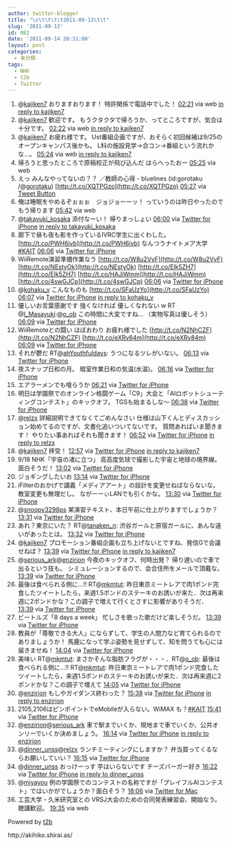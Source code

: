 ```yaml
---
author: twitter-blogger
title: "\n\t\t\t\t2011-09-13\t\t"
slug: '2011-09-13'
id: 982
date: '2011-09-14 20:31:00'
layout: post
categories:
  - 未分類
tags:
  - NHK
  - t2b
  - Twitter
---
```


<div xmlns:georss="http://www.georss.org/georss">

1.  <span><span>@[kajiken7](http://twitter.com/kajiken7 "kajiken7") おりますおります！ 特許関係で電話中でした！</span> <span>[<span>02:21</span>](http://twitter.com/o_ob/status/113603160836292608) <span>via web</span> [in reply to kajiken7](http://twitter.com/kajiken7/status/113588602050576384)</span></span>
2.  <span><span>@[kajiken7](http://twitter.com/kajiken7 "kajiken7") 歓迎です。 もうクタクタで帰ろうか、ってところですが、気合は十分です。</span> <span>[<span>02:22</span>](http://twitter.com/o_ob/status/113603537220542464) <span>via web</span> [in reply to kajiken7](http://twitter.com/kajiken7/status/113603361118498816)</span></span>
3.  <span><span>@[kajiken7](http://twitter.com/kajiken7 "kajiken7") お疲れ様です。 Ust番組企画ですが、おそらく初回候補は9/25のオープンキャンパス後かも。 L科の施設見学→合コン→番組という流れかな…。</span> <span>[<span>05:24</span>](http://twitter.com/o_ob/status/113649317478277120) <span>via web</span> [in reply to kajiken7](http://twitter.com/kajiken7/status/113638820360105985)</span></span>
4.  <span><span>帰ろうと思ったところで原稿校正が飛び込んだ はらへったおー</span> <span>[<span>05:25</span>](http://twitter.com/o_ob/status/113649459157671936) <span>via web</span></span></span>
5.  <span><span>えっ みんなやってないの？？ ／教師の心得 - bluelines (id:gorotaku /@[gorotaku](http://twitter.com/gorotaku "gorotaku")) [http://t.co/XQTPGzo](http://t.co/XQTPGzo)</span> <span>[<span>05:27</span>](http://twitter.com/o_ob/status/113650052366475266) <span>via [Tweet Button](http://twitter.com/tweetbutton)</span></span></span>
6.  <span><span>俺は睡眠をやめるぞぉぉぉ　ジョジョーーッ！ っていうのは昨日やったのでもう帰ります</span> <span>[<span>05:42</span>](http://twitter.com/o_ob/status/113653668246597632) <span>via web</span></span></span>
7.  <span><span>@[takayuki_kosaka](http://twitter.com/takayuki_kosaka "takayuki_kosaka") 添付なーい！ 帰りまっしょい</span> <span>[<span>06:00</span>](http://twitter.com/o_ob/status/113658286166904832) <span>via [Twitter for iPhone](http://twitter.com/#!/download/iphone)</span> [in reply to takayuki_kosaka](http://twitter.com/takayuki_kosaka/status/113544992403890176)</span></span>
8.  <span><span>廊下で昼も夜も影を作っているIVRC学生に出くわした。 [http://t.co/PWH6ivb](http://t.co/PWH6ivb) なんつうナイトメア大学[#KAIT](http://twitter.com/search?q=%23KAIT "#KAIT")</span> <span>[<span>06:06</span>](http://twitter.com/o_ob/status/113659779783733248) <span>via [Twitter for iPhone](http://twitter.com/#!/download/iphone)</span></span></span>
9.  <span><span>WiiRemote演習準備作業なう [http://t.co/W8u2VyF](http://t.co/W8u2VyF) [http://t.co/NEstyOk](http://t.co/NEstyOk) [http://t.co/Elk5ZH7](http://t.co/Elk5ZH7) [http://t.co/HAJiWmm](http://t.co/HAJiWmm) [http://t.co/4swGJCp](http://t.co/4swGJCp)</span> <span>[<span>06:06</span>](http://twitter.com/o_ob/status/113659949694980096) <span>via [Twitter for iPhone](http://twitter.com/#!/download/iphone)</span></span></span>
10.  <span><span>@[kohaku_v](http://twitter.com/kohaku_v "kohaku_v") こんなものも [http://t.co/SFaUzYo](http://t.co/SFaUzYo)</span> <span>[<span>06:07</span>](http://twitter.com/o_ob/status/113660008922755073) <span>via [Twitter for iPhone](http://twitter.com/#!/download/iphone)</span> [in reply to kohaku_v](http://twitter.com/kohaku_v/status/113572682645245952)</span></span>
11.  <span><span>優しいお言葉感謝です 強くなければ 優しくなれない w RT @[I_Masayuki](http://twitter.com/I_Masayuki "I_Masayuki"):@[o_ob](http://twitter.com/o_ob "o_ob") この時間に大変ですね… （実物写真は優しそう）</span> <span>[<span>06:09</span>](http://twitter.com/o_ob/status/113660471126667264) <span>via [Twitter for iPhone](http://twitter.com/#!/download/iphone)</span></span></span>
12.  <span><span>WiiRemoteとの闘い ほぼおわり お疲れ様でした [http://t.co/N2NhCZF](http://t.co/N2NhCZF) [http://t.co/eXRv84m](http://t.co/eXRv84m)</span> <span>[<span>06:09</span>](http://twitter.com/o_ob/status/113660520124522496) <span>via [Twitter for iPhone](http://twitter.com/#!/download/iphone)</span></span></span>
13.  <span><span>それが鬱だ RT@[ahYouthfuldays](http://twitter.com/ahYouthfuldays "ahYouthfuldays"): うつになるツレがいない。</span> <span>[<span>06:13</span>](http://twitter.com/o_ob/status/113661485951098880) <span>via [Twitter for iPhone](http://twitter.com/#!/download/iphone)</span></span></span>
14.  <span><span>夜スナップ日和の月。 暗室作業日和の気温(水温)。</span> <span>[<span>06:16</span>](http://twitter.com/o_ob/status/113662413861158912) <span>via [Twitter for iPhone](http://twitter.com/#!/download/iphone)</span></span></span>
15.  <span><span>エアラーメンでも喰らうか</span> <span>[<span>06:21</span>](http://twitter.com/o_ob/status/113663701990637569) <span>via [Twitter for iPhone](http://twitter.com/#!/download/iphone)</span></span></span>
16.  <span><span>明日は学園祭でのオンライン格闘ゲーム「C9」大会と「AIロボットシューティングコンテスト」のキックオフ。 TGSも始まるしな〜</span> <span>[<span>06:38</span>](http://twitter.com/o_ob/status/113667969942429697) <span>via [Twitter for iPhone](http://twitter.com/#!/download/iphone)</span></span></span>
17.  <span><span>@[relzx](http://twitter.com/relzx "relzx") 詳細説明できてなくてごめんなさい 仕様は山下くんとディスカッション始めてるのですが、文書化追いついてないです。 質問あればいま聞きます！ やりたい事あればそれも聞きます！</span> <span>[<span>06:52</span>](http://twitter.com/o_ob/status/113671371510386688) <span>via [Twitter for iPhone](http://twitter.com/#!/download/iphone)</span> [in reply to relzx](http://twitter.com/relzx/status/113668405785149440)</span></span>
18.  <span><span>@[kajiken7](http://twitter.com/kajiken7 "kajiken7") 拝受！</span> <span>[<span>12:57</span>](http://twitter.com/o_ob/status/113763308984741889) <span>via [Twitter for iPhone](http://twitter.com/#!/download/iphone)</span> [in reply to kajiken7](http://twitter.com/kajiken7/status/113759751900364800)</span></span>
19.  <span><span>9/18 NHK「宇宙の渚に立つ」 高高度気球で撮影した宇宙と地球の境界線。 面白そうだ！</span> <span>[<span>13:02</span>](http://twitter.com/o_ob/status/113764401584156672) <span>via [Twitter for iPhone](http://twitter.com/#!/download/iphone)</span></span></span>
20.  <span><span>ジョギングしたいお</span> <span>[<span>13:14</span>](http://twitter.com/o_ob/status/113767460511039488) <span>via [Twitter for iPhone](http://twitter.com/#!/download/iphone)</span></span></span>
21.  <span><span>iFilterのおかげで講義「メディアアート」の設計を変更せねばならないな。教室変更も無理だし。 ながーーぃLANでも引くかな。</span> <span>[<span>13:30</span>](http://twitter.com/o_ob/status/113771550657871872) <span>via [Twitter for iPhone](http://twitter.com/#!/download/iphone)</span></span></span>
22.  <span><span>@[snoopy3298ps](http://twitter.com/snoopy3298ps "snoopy3298ps") 某演習テキスト、本日午前に仕上がりますでしょうか？</span> <span>[<span>13:31</span>](http://twitter.com/o_ob/status/113771740416581632) <span>via [Twitter for iPhone](http://twitter.com/#!/download/iphone)</span></span></span>
23.  <span><span>あれ？東京にいた？ RT@[tanaken_n](http://twitter.com/tanaken_n "tanaken_n"): 渋谷ガールと原宿ガールに、あんな違いがあったとは。</span> <span>[<span>13:32</span>](http://twitter.com/o_ob/status/113772004968108032) <span>via [Twitter for iPhone](http://twitter.com/#!/download/iphone)</span></span></span>
24.  <span><span>@[kajiken7](http://twitter.com/kajiken7 "kajiken7") プロモーション番組企画も立ち上げないとですね、発信Gで会議せねば？</span> <span>[<span>13:39</span>](http://twitter.com/o_ob/status/113773744102719489) <span>via [Twitter for iPhone](http://twitter.com/#!/download/iphone)</span> [in reply to kajiken7](http://twitter.com/kajiken7/status/113771410924638209)</span></span>
25.  <span><span>@[serious_ark](http://twitter.com/serious_ark "serious_ark")@[enzirion](http://twitter.com/enzirion "enzirion") 今夜のキックオフ、何時出発？ 帰り遅いので車で出るという技も。 シミュレーションするので、会合住所をメールで頂戴な。</span> <span>[<span>13:39</span>](http://twitter.com/o_ob/status/113773776885383169) <span>via [Twitter for iPhone](http://twitter.com/#!/download/iphone)</span></span></span>
26.  <span><span>最後は食べられる側に...!! RT@[mkmtut](http://twitter.com/mkmtut "mkmtut"): 昨日東京ミートレアで肉1ポンド完食したツイートしたら，来週1.5ポンドのステーキのお誘いが来た．次は再来週に2ポンドかな？この調子で増えて行くとさすに影響がありそうだ．</span> <span>[<span>13:39</span>](http://twitter.com/o_ob/status/113773818262200321) <span>via [Twitter for iPhone](http://twitter.com/#!/download/iphone)</span></span></span>
27.  <span><span>ビートルズ「8 days a week」 忙しさを歌った歌だけど楽しそうだ。</span> <span>[<span>13:39</span>](http://twitter.com/o_ob/status/113773933718798336) <span>via [Twitter for iPhone](http://twitter.com/#!/download/iphone)</span></span></span>
28.  <span><span>教員が「尊敬できる大人」にならずして、学生の人間力など育てられるのでありましょうか！ 馬鹿になって学ぶ姿勢を見せずして、知を問うても心には届きませぬ！</span> <span>[<span>14:04</span>](http://twitter.com/o_ob/status/113780164806184960) <span>via [Twitter for iPhone](http://twitter.com/#!/download/iphone)</span></span></span>
29.  <span><span>美味い RT@[mkmtut](http://twitter.com/mkmtut "mkmtut"): まさかそんな脂肪フラグが・・・．RT@[o_ob](http://twitter.com/o_ob "o_ob"): 最後は食べられる側に...!! RT@[mkmtut](http://twitter.com/mkmtut "mkmtut"): 昨日東京ミートレアで肉1ポンド完食したツイートしたら，来週1.5ポンドのステーキのお誘いが来た．次は再来週に2ポンドかな？この調子で増えて</span> <span>[<span>14:05</span>](http://twitter.com/o_ob/status/113780391822901249) <span>via [Twitter for iPhone](http://twitter.com/#!/download/iphone)</span></span></span>
30.  <span><span>@[enzirion](http://twitter.com/enzirion "enzirion") もしやガイダンス終わった？</span> <span>[<span>15:38</span>](http://twitter.com/o_ob/status/113803665541840897) <span>via [Twitter for iPhone](http://twitter.com/#!/download/iphone)</span> [in reply to enzirion](http://twitter.com/enzirion/status/113781095278972928)</span></span>
31.  <span><span>2105,2106はピンポイントでeMobileが入らない。WiMAX も？[#KAIT](http://twitter.com/search?q=%23KAIT "#KAIT")</span> <span>[<span>15:41</span>](http://twitter.com/o_ob/status/113804503429554177) <span>via [Twitter for iPhone](http://twitter.com/#!/download/iphone)</span></span></span>
32.  <span><span>@[enzirion](http://twitter.com/enzirion "enzirion")@[serious_ark](http://twitter.com/serious_ark "serious_ark") 車で駅までいくか、現地まで車でいくか、公共オンリーでいくか決めましょう。</span> <span>[<span>16:14</span>](http://twitter.com/o_ob/status/113812810257014784) <span>via [Twitter for iPhone](http://twitter.com/#!/download/iphone)</span> [in reply to enzirion](http://twitter.com/enzirion/status/113781095278972928)</span></span>
33.  <span><span>@[dinner_unss](http://twitter.com/dinner_unss "dinner_unss")@[relzx](http://twitter.com/relzx "relzx") ランチミーティングにしますか？ 弁当買ってくるならお願いしていい？</span> <span>[<span>16:15</span>](http://twitter.com/o_ob/status/113813197500321794) <span>via [Twitter for iPhone](http://twitter.com/#!/download/iphone)</span></span></span>
34.  <span><span>@[dinner_unss](http://twitter.com/dinner_unss "dinner_unss") おっけーっす 芋はいらないです チーズバーガー好き</span> <span>[<span>16:22</span>](http://twitter.com/o_ob/status/113814760620961792) <span>via [Twitter for iPhone](http://twitter.com/#!/download/iphone)</span> [in reply to dinner_unss](http://twitter.com/dinner_unss/status/113814533369380864)</span></span>
35.  <span><span>@[miyayou](http://twitter.com/miyayou "miyayou") 例の学園祭でのコンテストの名称ですが「プレイフルAIコンテスト」ではいかがでしょうか？面白そう？</span> <span>[<span>18:06</span>](http://twitter.com/o_ob/status/113841002741121024) <span>via [Twitter for Mac](http://itunes.apple.com/us/app/twitter/id409789998?mt=12)</span></span></span>
36.  <span><span>工芸大学・久米研究室との VRSJ大会のための合同発表練習会、開始なう。 聴講歓迎。</span> <span>[<span>19:35</span>](http://twitter.com/o_ob/status/113863325523247104) <span>via web</span></span></span>

</div>

Powered by [t2b](http://t2b.utilz.jp/)

<div>http://akihiko.shirai.as/</div>